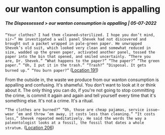 # our wanton consumption is appalling
##### The Dispossessed > our wanton consumption is appalling | 05-07-2022

`“Your clothes? I had them cleaned—sterilized. I hope you don’t mind, sir—” He investigated a wall panel Shevek had not discovered and brought out a packet wrapped in pale-green paper. He unwrapped Shevek’s old suit, which looked very clean and somewhat reduced in size, wadded up the green paper, activated another panel, tossed the paper into the bin that opened, and smiled uncertainly. “There you are, Dr. Shevek.” “What happens to the paper?” “The paper?” “The green paper.” “Oh, I put it in the trash.” “Trash?” “Disposal. It gets burned up.” “You burn paper?”` ([Location 191](https://readwise.io/to_kindle?action=open&asin=B000FC11GA&location=191))
  
  From the outside in, the waste we produce from our wanton consumption is appalling and confusing. It's shameful. You don't want to look at it or think about it. The only thing you can do, if you're not going to stop committing the crime, is commit it again and again and tell yourself every time that it's something else. It's not a crime. It's a ritual.

`“The clothes are burned?” “Oh, those are cheap pajamas, service issue—wear ’em and throw ’em away, it costs less than cleaning.” “It costs less,” Shevek repeated meditatively. He said the words the way a paleontologist looks at a fossil, the fossil that dates a whole stratum.` ([Location 206](https://readwise.io/to_kindle?action=open&asin=B000FC11GA&location=206))